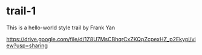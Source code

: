 # trail-1
This is a hello-world style trail by Frank Yan

https://drive.google.com/file/d/1Z8U7MsCBhqrCxZKQpZcpexHZ_p2Ekypi/view?usp=sharing

